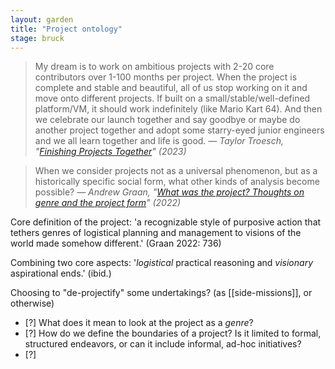 ```yaml
---  
layout: garden
title: "Project ontology"
stage: bruck
---
```


> My dream is to work on ambitious projects with 2-20 core contributors over 1-100 months per project. When the project is complete and stable and beautiful, all of us stop working on it and move onto different projects. If built on a small/stable/well-defined platform/VM, it should work indefinitely (like Mario Kart 64). And then we celebrate our launch together and say goodbye or maybe do another project together and adopt some starry-eyed junior engineers and we all learn together and life is good.
<cite>— Taylor Troesch, "[Finishing Projects Together](https://taylor.town/pardon-2023#together)" (2023)</cite>

> When we consider projects not as a universal phenomenon, but as a historically specific social form, what other kinds of analysis become possible?
<cite>— Andrew Graan, "[What was the project? Thoughts on genre and the project form](https://doi.org/10.1080/17530350.2022.2087716)" (2022)</cite>

Core definition of the project: 'a recognizable style of purposive action that tethers genres of logistical planning and management to visions of the world made somehow different.' (Graan 2022: 736)

Combining two core aspects: '_logistical_ practical reasoning and _visionary_ aspirational ends.' (ibid.)

Choosing to "de-projectify" some undertakings? (as [[side-missions]], or otherwise)

- [?] What does it mean to look at the project as a _genre_?
- [?] How do we define the boundaries of a project? Is it limited to formal, structured endeavors, or can it include informal, ad-hoc initiatives?
- [?] 